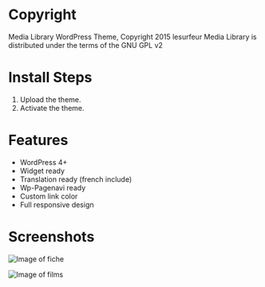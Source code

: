 # Copyright

Media Library WordPress Theme, Copyright 2015 lesurfeur
Media Library is distributed under the terms of the GNU GPL v2


# Install Steps

1. Upload the theme.
2. Activate the theme.


# Features

- WordPress 4+
- Widget ready
- Translation ready (french include)
- Wp-Pagenavi ready
- Custom link color
- Full responsive design


# Screenshots

![Image of fiche](https://cloud.githubusercontent.com/assets/5854465/8507367/53009852-2240-11e5-81d1-cd577ee5bb10.jpg)

![Image of films](https://cloud.githubusercontent.com/assets/5854465/8507466/d655354c-2244-11e5-86bf-e3c87e9a8721.jpg)

